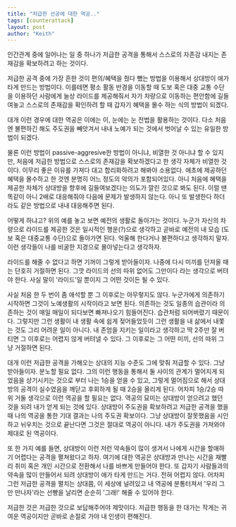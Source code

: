 ```yaml
---
title: "저급한 선공에 대한 역공.."
tags: [counterattack]
layout: post
author: "Keith"
---
```


인간관계 중에 일어나는 일 중 하나가 저급한 공격을 통해서 스스로의 자존감 내지는 존재감을 확보하려고 하는 것이다.

저급한 공격 중에 가장 흔한 것이 편의/혜택을 줬다 뺐는 방법을 이용해서 상대방이 애가 타게 만드는 방법이다. 이를테면 평소 활동 반경을 이동할 때 도보 혹은 대중 교통 수단을 이용하던 사람에게 늘상 라이드를 제공해줘서 자가 차량으로 이동하는 편안함에 길들여놓고 스스로의 존재감을 확인하려 할 때 갑자기 혜택을 몰수 하는 식의 방법이 되겠다.

대개 이런 경우에 대한 역공은 이에는 이, 눈에는 눈 전법을 활용하는 것이다. 다소 처음엔 불편하긴 해도 주도권을 빼앗겨서 내내 노예가 되는 것에서 벗어날 수 있는 유일한 방법이 되겠다. 

물론 이런 방법이 passive-aggresive한 방법이 아니냐, 비열한 것 아니냐 할 수 있지만, 처음에 저급한 방법으로 스스로의 존재감을 확보하겠다고 한 생각 자체가 비열한 것이다. 이무리 좋은 이유를 가져다 대고 합리화하려고 해봐야 소용없다. 애초에 제공하던 혜택을 몰수하고 한 것엔 분명히 어느 정도의 악의가 포함되어있다. 아니 처음에 혜택을 제공한 자체가 상대방을 향후에 길들여보겠다는 의도가 깔린 것으로 봐도 된다. 이럴 땐 똑같이 아니 2배로 대응해줘야 다음에 문제가 발생하지 않는다. 아니 또 발생한다 하더라도 같은 방법으로 내내 대응해주면 된다.

어떻게 하냐고? 위의 예를 놓고 보면 예전의 생활로 돌아가는 것이다. 누군가 자신의 차량으로 라이드를 제공한 것은 일시적인 행운(?)으로 생각하고 곧바로 예전의 내 모습 (도보 혹은 대중교통 수단)으로 돌아가면 된다. 억울해 한다거나 불편하다고 생각하지 말자. 이런 생각들이 나를 비굴한 지경으로 몰아넣는다고 생각하자.

라이드를 해줄 수 없다고 하면 기꺼이 그렇게 받아들이자. 나중에 다시 미끼를 던져올 때는 단호히 거절하면 된다. 그깟 라이드의 선의 따위 없어도 그만이다 라는 생각으로 버텨야 한다. 사실 말이 '라이드'일 뿐이지 그 어떤 것이든 될 수 있다.

사실 처음 한 두 번이 좀 애석할 뿐 그 이후로는 아무렇지도 않다. 누군가에게 의존하기 시작하면 그것이 노예생활의 시작이라고 보면 된다. 의존하는 것도 일종의 습관이라 의존하는 것이 매일 매일이 되다보면 빠져나오기 힘들어진다. 습관처럼 되어버렸기 때문이다. 그렇지만 그런 생활이 내 생활 속에 쉽게 젖어들었듯이 그런 생활을 내 삶에서 내쫓는 것도 그리 어려운 일이 아니다. 내 존엄을 지키는 일이라고 생각하고 딱 2주만 잘 버티면 그 이후로는 어렵지 않게 버텨낼 수 있다. 그 이후로는 그 어떤 미끼, 선의 따위 그냥 거절하면 된다.

대개 이런 저급한 공격을 가해오는 상대의 지능 수준도 그에 맞춰 저급할 수 있다. 그냥 받아들이자. 분노할 필요 없다. 그의 이런 행동을 통해서 둘 사이의 관계가 멀어지게 되었음을 상기시키는 것으로 부터 나는 1승을 얻을 수 있고, 그렇게 멀어짐으로 해서 상대방의 공격이 실수였음을 깨닫고 후회하게 될 때 2승을 올리게 된다. 어차피 1승/2승 따위 거둘 생각으로 이런 역공을 할 필요는 없다. 역공의 묘미는 상대방이 얻으려고 했던 것을 되려 내가 얻게 되는 것에 있다. 상대방이 주도권을 확보하려고 저급한 공격을 했을 때 나의 역공을 통한 기대 결과는 나의 주도권 확보이다. 그냥 상대방이 잘못했음을 시인하고 뉘우치는 것으로 끝난다면 그것은 절대로 역공이 아니다. 내가 주도권을 가져와야 제대로 된 역공이다.

또 한 가지 예를 들면, 상대방이 이런 저런 약속들이 많이 생겨서 나에게 시간을 할애하기 어렵다는 공격을 펼쳐왔다고 하자. 여기에 대한 역공은 상대방과 만나는 시간을 재빨리 취미 혹은 개인 시간으로 전환해서 나를 바쁘게 만들어야 한다. 또 갑자기 사람들과의 약속을 많이 만들어서 되려 상대방이 애가 타게 만드는 거다. 전혀 어렵지 않다. 어차피 그런 저급한 공격을 펼치는 상대쯤, 이 세상에 널려있고 내 역공에 분통터져서 '우리 그만 만나자'라는 선빵을 날리면 순순히 '그래!' 해줄 수 있어야 한다. 

저급한 것은 저급한 것으로 보답해주어야 제맛이다. 저급한 행동을 한 대가는 작게는 귀여운 역공이지만 곧바로 손절로 가야 내 인생이 편해진다. 